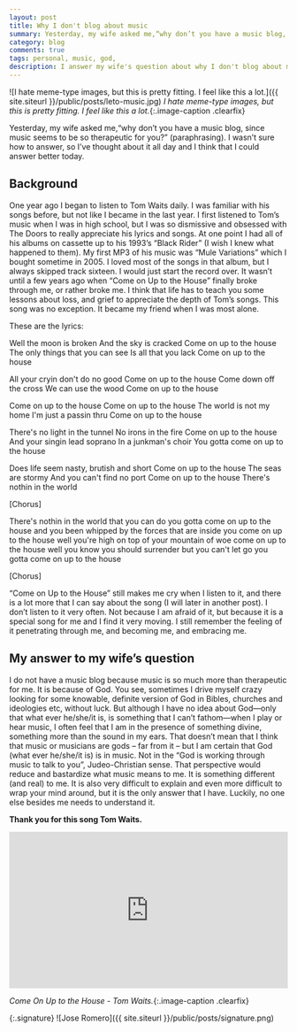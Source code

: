 ```yaml
---
layout: post
title: Why I don't blog about music
summary: Yesterday, my wife asked me,“why don’t you have a music blog, since music seems to be so therapeutic for you?”
category: blog
comments: true
tags: personal, music, god,
description: I answer my wife's question about why I don't blog about music.
---
```


![I hate meme-type images, but this is pretty fitting. I feel like this a lot.]({{ site.siteurl }}/public/posts/leto-music.jpg)
*I hate meme-type images, but this is pretty fitting. I feel like this a lot.*{:.image-caption .clearfix}

Yesterday, my wife asked me,“why don’t you have a music blog, since music seems to be so therapeutic for you?” (paraphrasing). I wasn’t sure how to answer, so I’ve thought about it all day and I think that I could answer better today.

## Background
One year ago I began to listen to Tom Waits daily. I was familiar with his songs before, but not like I became in the last year. I first listened to Tom’s music when I was in high school, but I was so dismissive and obsessed with The Doors to really appreciate his lyrics and songs. At one point I had all of his albums on cassette up to his 1993’s “Black Rider” (I wish I knew what happened to them).  My first MP3 of his music was “Mule Variations” which I bought sometime in 2005. I loved most of the songs in that album, but I always skipped track sixteen. I would just start the record over. It wasn’t until a few years ago when “Come on Up to the House” finally broke through me, or rather broke me. I think that life has to teach you some lessons about loss, and grief to appreciate the depth of Tom’s songs. This song was no exception. It became my friend when I was most alone. 

These are the lyrics:

Well the moon is broken
And the sky is cracked
Come on up to the house
The only things that you can see
Is all that you lack
Come on up to the house

All your cryin don't do no good
Come on up to the house
Come down off the cross
We can use the wood
Come on up to the house

Come on up to the house
Come on up to the house
The world is not my home
I'm just a passin thru
Come on up to the house

There's no light in the tunnel
No irons in the fire
Come on up to the house
And your singin lead soprano
In a junkman's choir
You gotta come on up to the house

Does life seem nasty, brutish and short
Come on up to the house
The seas are stormy
And you can't find no port
Come on up to the house
There's nothin in the world

[Chorus]

There's nothin in the world
that you can do
you gotta come on up to the house
and you been whipped by the forces
that are inside you
come on up to the house
well you're high on top
of your mountain of woe
come on up to the house
well you know you should surrender
but you can't let go
you gotta come on up to the house

[Chorus]

“Come on Up to the House” still makes me cry when I listen to it, and there is a lot more that I can say about the song (I will later in another post). I don’t listen to it very often. Not because I am afraid of it, but because it is a special song for me and I find it very moving. I still remember the feeling of it penetrating through me, and becoming me, and embracing me.

## My answer to my wife’s question
I do not have a music blog because music is so much more than therapeutic for me. It is because of God. You see, sometimes I drive myself crazy looking for some knowable, definite version of God in Bibles, churches and ideologies etc, without luck. But although I have no idea about God—only that what ever he/she/it is, is something that I can’t fathom—when I play or hear music, I often feel that I am in the presence of something divine, something more than the sound in my ears. That doesn’t mean that I think that music or musicians are gods – far from it – but I am certain that God (what ever he/she/it is) is in music. Not in the “God is working through music to talk to you”, Judeo-Christian sense. That perspective would reduce and bastardize what music means to me. It is something different (and real) to me. It is also very difficult to explain and even more difficult to wrap your mind around, but it is the only answer that I have. Luckily, no one else besides me needs to understand it.

**Thank you for this song Tom Waits.**
 <style>.embed-container { position: relative; padding-bottom: 56.25%; height: 0; overflow: hidden; max-width: 100%; } .embed-container iframe, .embed-container object, .embed-container embed { position: absolute; top: 0; left: 0; width: 100%; height: 100%; }</style>
<div class='embed-container'><iframe src='https://www.youtube.com/embed/hUE-ic_Q0g4?rel=0&amp;showinfo=0' frameborder='0' allowfullscreen></iframe></div>

*Come On Up to the House - Tom Waits.*{:.image-caption .clearfix}

{:.signature}
![Jose Romero]({{ site.siteurl }}/public/posts/signature.png)
